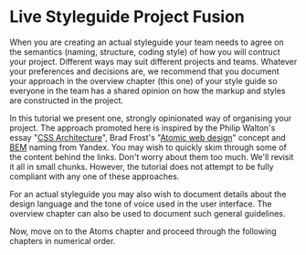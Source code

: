 Live Styleguide Project Fusion
==============================

When you are creating an actual styleguide your team needs to agree on the semantics (naming, structure, coding style) of how you will contruct your project. Different ways may suit different projects and teams. Whatever your preferences and decisions are, we recommend that you document your approach in the overview chapter (this one) of your style guide so everyone in the team has a shared opinion on how the markup and styles are constructed in the project.

In this tutorial we present one, strongly opinionated way of organising your project. The approach promoted here is inspired by the Philip Walton's essay "[CSS Architecture](http://philipwalton.com/articles/css-architecture/)", Brad Frost's "[Atomic web design](http://bradfrost.com/blog/post/atomic-web-design/)" concept and [BEM](http://bem.info/) naming from Yandex. You may wish to quickly skim through some of the content behind the links. Don't worry about them too much. We'll revisit it all in small chunks. However, the tutorial does not attempt to be fully compliant with any one of these approaches.

For an actual styleguide you may also wish to document details about the design language and the tone of voice used in the user interface. The overview chapter can also be used to document such general guidelines.

Now, move on to the Atoms chapter and proceed through the following chapters in numerical order.

